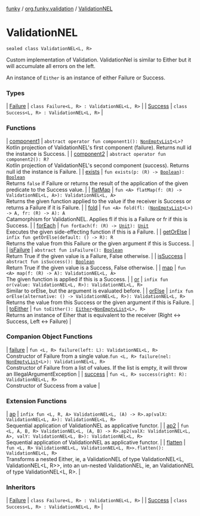 [funky](../../index.md) / [org.funky.validation](../index.md) / [ValidationNEL](.)

# ValidationNEL

`sealed class ValidationNEL<L, R>`

Custom implementation of Validation.
ValidationNel is similar to Either but it will accumulate all errors on the left.

An instance of `Either` is an instance of either Failure or Success.

### Types

| [Failure](-failure/index.md) | `class Failure<L, R> : ValidationNEL<L, R>` |
| [Success](-success/index.md) | `class Success<L, R> : ValidationNEL<L, R>` |

### Functions

| [component1](component1.md) | `abstract operator fun component1(): `[`NonEmptyList`](../-non-empty-list.md)`<L>?`<br>Kotlin projection of ValidationNEL's first component (failure). Returns null id the instance is Success. |
| [component2](component2.md) | `abstract operator fun component2(): R?`<br>Kotlin projection of ValidationNEL's second component (success). Returns null id the instance is Failure. |
| [exists](exists.md) | `fun exists(p: (R) -> `[`Boolean`](https://kotlinlang.org/api/latest/jvm/stdlib/kotlin/-boolean/index.html)`): `[`Boolean`](https://kotlinlang.org/api/latest/jvm/stdlib/kotlin/-boolean/index.html)<br>Returns `false` if Failure or returns the result of the application of the given predicate to the Success value. |
| [flatMap](flat-map.md) | `fun <A> flatMap(f: (R) -> ValidationNEL<L, A>): ValidationNEL<L, A>`<br>Returns the given function applied to the value if the receiver is Success or returns a Failure if it is Failure. |
| [fold](fold.md) | `fun <A> fold(fl: (`[`NonEmptyList`](../-non-empty-list.md)`<L>) -> A, fr: (R) -> A): A`<br>Catamorphism for ValidationNEL. Applies fl if this is a Failure or fr if this is Success. |
| [forEach](for-each.md) | `fun forEach(f: (R) -> `[`Unit`](https://kotlinlang.org/api/latest/jvm/stdlib/kotlin/-unit/index.html)`): `[`Unit`](https://kotlinlang.org/api/latest/jvm/stdlib/kotlin/-unit/index.html)<br>Executes the given side-effecting function if this is a Failure. |
| [getOrElse](get-or-else.md) | `infix fun getOrElse(default: () -> R): R`<br>Returns the value from this Failure or the given argument if this is Success. |
| [isFailure](is-failure.md) | `abstract fun isFailure(): `[`Boolean`](https://kotlinlang.org/api/latest/jvm/stdlib/kotlin/-boolean/index.html)<br>Return True if the given value is a Failure, False otherwise. |
| [isSuccess](is-success.md) | `abstract fun isSuccess(): `[`Boolean`](https://kotlinlang.org/api/latest/jvm/stdlib/kotlin/-boolean/index.html)<br>Return True if the given value is a Success, False otherwise. |
| [map](map.md) | `fun <A> map(f: (R) -> A): ValidationNEL<L, A>`<br>The given function is applied if this is a Success. |
| [or](or.md) | `infix fun or(value: ValidationNEL<L, R>): ValidationNEL<L, R>`<br>Similar to orElse, but the argument is evaluated before. |
| [orElse](or-else.md) | `infix fun orElse(alternative: () -> ValidationNEL<L, R>): ValidationNEL<L, R>`<br>Returns the value from this Success or the given argument if this is Failure. |
| [toEither](to-either.md) | `fun toEither(): `[`Either`](../../org.funky.either/-either/index.md)`<`[`NonEmptyList`](../-non-empty-list.md)`<L>, R>`<br>Returns an instance of Eiher that is equivalent to the receiver (Right &lt;-&gt; Success, Left &lt;-&gt; Failure) |

### Companion Object Functions

| [failure](failure.md) | `fun <L, R> failure(left: L): ValidationNEL<L, R>`<br>Constructor of Failure from a single value.`fun <L, R> failure(nel: `[`NonEmptyList`](../-non-empty-list.md)`<L>): ValidationNEL<L, R>`<br>Constructor of Failure from a list of values. If the list is empty, it will throw an IllegalArgumentException |
| [success](success.md) | `fun <L, R> success(right: R): ValidationNEL<L, R>`<br>Constructor of Success from a value |

### Extension Functions

| [ap](../ap.md) | `infix fun <L, R, A> ValidationNEL<L, (A) -> R>.ap(valX: ValidationNEL<L, A>): ValidationNEL<L, R>`<br>Sequential application of ValidationNEL as applicative functor. |
| [ap2](../ap2.md) | `fun <L, A, B, R> ValidationNEL<L, (A, B) -> R>.ap2(valX: ValidationNEL<L, A>, valY: ValidationNEL<L, B>): ValidationNEL<L, R>`<br>Sequential application of ValidationNEL as applicative functor. |
| [flatten](../flatten.md) | `fun <L, R> ValidationNEL<L, ValidationNEL<L, R>>.flatten(): ValidationNEL<L, R>`<br>Transforms a nested Either, ie, a ValidationNEL of type ValidationNEL&lt;L, ValidationNEL&lt;L, R&gt;&gt;, into an un-nested ValidationNEL, ie, an ValidationNEL of type ValidationNEL&lt;L, R&gt;. |

### Inheritors

| [Failure](-failure/index.md) | `class Failure<L, R> : ValidationNEL<L, R>` |
| [Success](-success/index.md) | `class Success<L, R> : ValidationNEL<L, R>` |

